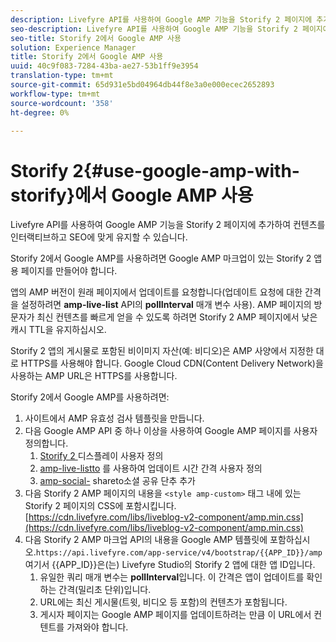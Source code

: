 ```yaml
---
description: Livefyre API를 사용하여 Google AMP 기능을 Storify 2 페이지에 추가하여 컨텐츠를 인터랙티브하고 SEO에 맞게 유지할 수 있습니다.
seo-description: Livefyre API를 사용하여 Google AMP 기능을 Storify 2 페이지에 추가하여 컨텐츠를 인터랙티브하고 SEO에 맞게 유지할 수 있습니다.
seo-title: Storify 2에서 Google AMP 사용
solution: Experience Manager
title: Storify 2에서 Google AMP 사용
uuid: 40c9f083-7284-43ba-ae27-53b1ff9e3954
translation-type: tm+mt
source-git-commit: 65d931e5bd04964db44f8e3a0e000ecec2652893
workflow-type: tm+mt
source-wordcount: '358'
ht-degree: 0%

---
```



# Storify 2{#use-google-amp-with-storify}에서 Google AMP 사용

Livefyre API를 사용하여 Google AMP 기능을 Storify 2 페이지에 추가하여 컨텐츠를 인터랙티브하고 SEO에 맞게 유지할 수 있습니다.

Storify 2에서 Google AMP를 사용하려면 Google AMP 마크업이 있는 Storify 2 앱용 페이지를 만들어야 합니다.

앱의 AMP 버전이 원래 페이지에서 업데이트를 요청합니다(업데이트 요청에 대한 간격을 설정하려면 **amp-live-list** API의 **pollInterval** 매개 변수 사용). AMP 페이지의 방문자가 최신 컨텐츠를 빠르게 얻을 수 있도록 하려면 Storify 2 AMP 페이지에서 낮은 캐시 TTL을 유지하십시오.

Storify 2 앱의 게시물로 포함된 비이미지 자산(예: 비디오)은 AMP 사양에서 지정한 대로 HTTPS를 사용해야 합니다. Google Cloud CDN(Content Delivery Network)을 사용하는 AMP URL은 HTTPS를 사용합니다.

Storify 2에서 Google AMP를 사용하려면:

1. 사이트에서 AMP 유효성 검사 템플릿을 만듭니다.
1. 다음 Google AMP API 중 하나 이상을 사용하여 Google AMP 페이지를 사용자 정의합니다.
   1. [Storify 2 ](https://www.ampproject.org/docs/reference/components/amp-iframe) 디스플레이 사용자 정의
   1. [amp-live-listto](https://www.ampproject.org/docs/reference/components/amp-live-list) 를 사용하여 업데이트 시간 간격 사용자 정의
   1. [amp-social-](https://www.ampproject.org/docs/reference/components/amp-social-share) shareto소셜 공유 단추 추가
1. 다음 Storify 2 AMP 페이지의 내용을 `<style amp-custom>` 태그 내에 있는 Storify 2 페이지의 CSS에 포함시킵니다.[https://cdn.livefyre.com/libs/liveblog-v2-component/amp.min.css](https://cdn.livefyre.com/libs/liveblog-v2-component/amp.min.css)
1. 다음 Storify 2 AMP 마크업 API의 내용을 Google AMP 템플릿에 포함하십시오.`https://api.livefyre.com/app-service/v4/bootstrap/{{APP_ID}}/amp` 여기서 {{APP_ID}}은(는) Livefyre Studio의 Storify 2 앱에 대한 앱 ID입니다.
   1. 유일한 쿼리 매개 변수는 **pollInterval**&#x200B;입니다. 이 간격은 앱이 업데이트를 확인하는 간격(밀리초 단위)입니다.
   1. URL에는 최신 게시물(트윗, 비디오 등 포함)의 컨텐츠가 포함됩니다.
   1. 게시자 페이지는 Google AMP 페이지를 업데이트하려는 만큼 이 URL에서 컨텐트를 가져와야 합니다.
